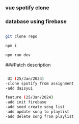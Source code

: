 ### vue spotify clone

### database using firebase

```bash

git clone repo

npm i

npm run dev
```

###Patch description

```bash

 UI (25/Jan/2024)
-clone spotify from assignment
-add daisyui

feature (25/Jan/2024)
-add init firebase
-add seed create song list
-add update song to playlist
-add delete song from playlist
```
